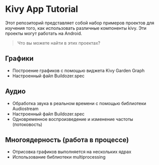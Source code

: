 # Kivy App Tutorial

Этот репозиторий представляет собой набор примеров проектов для изучения того, как использовать различные компоненты kivy. Эти проекты могут работать на Android.

> Что вы можете найти в этих проектах?

## Графики
- Построение графиков с помощью виджета Kivy Garden Graph
- Настроенный файл Buildozer.spec

## Аудио
- Обработка звука в реальном времени с помощью библиотеки Audiostream
- Настроенный файл Buildozer.spec
- Одновременное воспроизведение и изменение частоты (потоковость)

## Многоядерность (работа в процессе)
- Отрисовка графиков выполняется на нескольких ядрах
- Использование библиотеки multiprocessing
